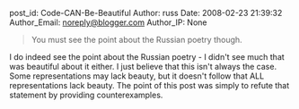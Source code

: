 post_id: Code-CAN-Be-Beautiful
Author: russ
Date: 2008-02-23 21:39:32
Author_Email: noreply@blogger.com
Author_IP: None

>You must see the point about the Russian poetry though.

I do indeed see the point about the Russian poetry - I didn&#39;t see much that was beautiful about it either. I just believe that this isn&#39;t always the case. Some representations may lack beauty, but it doesn&#39;t follow that ALL representations lack beauty. The point of this post was simply to refute that statement by providing counterexamples.

